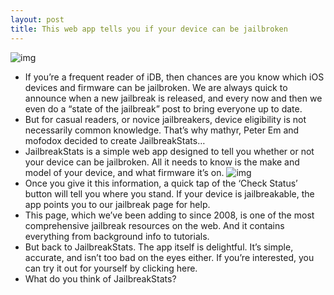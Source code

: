 ```yaml
---
layout: post
title: This web app tells you if your device can be jailbroken
---
```

![img](http://media.idownloadblog.com/wp-content/uploads/2012/10/jailbreakstats.jpg)
* If you’re a frequent reader of iDB, then chances are you know which iOS devices and firmware can be jailbroken. We are always quick to announce when a new jailbreak is released, and every now and then we even do a “state of the jailbreak” post to bring everyone up to date.
* But for casual readers, or novice jailbreakers, device eligibility is not necessarily common knowledge. That’s why mathyr, Peter Em and mofodox decided to create JailbreakStats…
* JailbreakStats is a simple web app designed to tell you whether or not your device can be jailbroken. All it needs to know is the make and model of your device, and what firmware it’s on.
![img](http://media.idownloadblog.com/wp-content/uploads/2012/10/jailbreakstats-2.jpg)
* Once you give it this information, a quick tap of the ‘Check Status’ button will tell you where you stand. If your device is jailbreakable, the app points you to our jailbreak page for help.
* This page, which we’ve been adding to since 2008, is one of the most comprehensive jailbreak resources on the web. And it contains everything from background info to tutorials.
* But back to JailbreakStats. The app itself is delightful. It’s simple, accurate, and isn’t too bad on the eyes either. If you’re interested, you can try it out for yourself by clicking here.
* What do you think of JailbreakStats?

